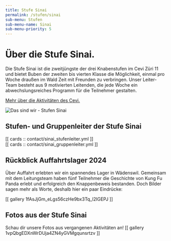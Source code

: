 ```yaml
---
title: Stufe Sinai
permalink: /stufen/sinai
sub-menu: Stufen
sub-menu-name: Sinai
sub-menu-priority: 5
---
```


# Über die Stufe Sinai.

Die Stufe Sinai ist die zweitjüngste der drei Knabenstufen im Cevi Züri 11 und bietet Buben der zweiten bis vierten
Klasse die Möglichkeit, einmal pro Woche draußen im Wald Zeit mit Freunden zu verbringen. Unser Leiter-Team besteht aus 9
motivierten Leitenden, die jede Woche ein abwechslungsreiches Programm für die Teilnehmer gestalten.

[Mehr über die Aktivitäten des Cevi.](/ueber-uns)

![Das sind wir - Stufen Sinai](/assets/stufen_pictures/stufe_sinai.jpg)

## Stufen- und Gruppenleiter der Stufe Sinai

[[ cards :: contact/sinai_stufenleiter.yml ]]  
[[ cards :: contact/sinai_gruppenleiter.yml ]]

## Rückblick Auffahrtslager 2024

Über Auffahrt erlebten wir ein spannendes Lager in Wädenswil. Gemeinsam mit dem Leitungsteam haben fünf Teilnehmer
die Geschichte von Kung Fu Panda erlebt und erfolgreich den Knappenbeweis bestanden. Doch Bilder sagen mehr als Worte,
deshalb hier ein paar Eindrücke:

[[ gallery 1fAsJjGm_eLgs56czHe9bx3Tq_l2IGEPJ ]]

## Fotos aus der Stufe Sinai

Schau dir unsere Fotos aus vergangenen Aktivitäten an!
[[ gallery 1vpQbgEDXnWrDUja4ZN4yGVMgqunsrtzv ]]